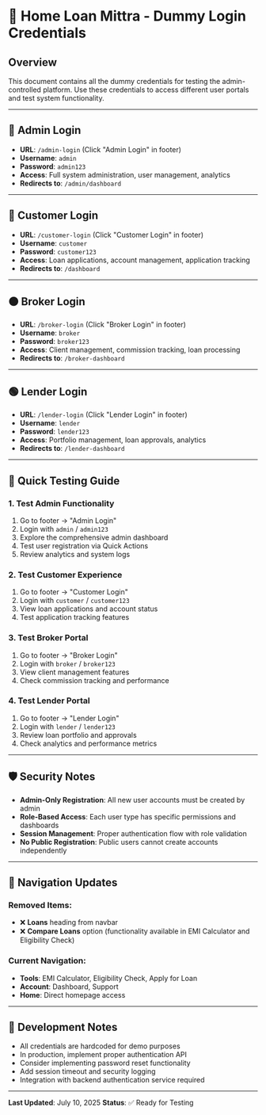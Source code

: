 # 🔐 Home Loan Mittra - Dummy Login Credentials

## Overview
This document contains all the dummy credentials for testing the admin-controlled platform. Use these credentials to access different user portals and test system functionality.

---

## 🔴 Admin Login
- **URL**: `/admin-login` (Click "Admin Login" in footer)
- **Username**: `admin`
- **Password**: `admin123`
- **Access**: Full system administration, user management, analytics
- **Redirects to**: `/admin/dashboard`

---

## 🔵 Customer Login
- **URL**: `/customer-login` (Click "Customer Login" in footer)
- **Username**: `customer`
- **Password**: `customer123`
- **Access**: Loan applications, account management, application tracking
- **Redirects to**: `/dashboard`

---

## 🟠 Broker Login
- **URL**: `/broker-login` (Click "Broker Login" in footer)
- **Username**: `broker`
- **Password**: `broker123`
- **Access**: Client management, commission tracking, loan processing
- **Redirects to**: `/broker-dashboard`

---

## 🟢 Lender Login
- **URL**: `/lender-login` (Click "Lender Login" in footer)
- **Username**: `lender`
- **Password**: `lender123`
- **Access**: Portfolio management, loan approvals, analytics
- **Redirects to**: `/lender-dashboard`

---

## 🚀 Quick Testing Guide

### 1. Test Admin Functionality
1. Go to footer → "Admin Login"
2. Login with `admin` / `admin123`
3. Explore the comprehensive admin dashboard
4. Test user registration via Quick Actions
5. Review analytics and system logs

### 2. Test Customer Experience
1. Go to footer → "Customer Login"
2. Login with `customer` / `customer123`
3. View loan applications and account status
4. Test application tracking features

### 3. Test Broker Portal
1. Go to footer → "Broker Login"
2. Login with `broker` / `broker123`
3. View client management features
4. Check commission tracking and performance

### 4. Test Lender Portal
1. Go to footer → "Lender Login"
2. Login with `lender` / `lender123`
3. Review loan portfolio and approvals
4. Check analytics and performance metrics

---

## 🛡️ Security Notes

- **Admin-Only Registration**: All new user accounts must be created by admin
- **Role-Based Access**: Each user type has specific permissions and dashboards
- **Session Management**: Proper authentication flow with role validation
- **No Public Registration**: Public users cannot create accounts independently

---

## 🔄 Navigation Updates

### Removed Items:
- ❌ **Loans** heading from navbar
- ❌ **Compare Loans** option (functionality available in EMI Calculator and Eligibility Check)

### Current Navigation:
- **Tools**: EMI Calculator, Eligibility Check, Apply for Loan
- **Account**: Dashboard, Support
- **Home**: Direct homepage access

---

## 📝 Development Notes

- All credentials are hardcoded for demo purposes
- In production, implement proper authentication API
- Consider implementing password reset functionality
- Add session timeout and security logging
- Integration with backend authentication service required

---

**Last Updated**: July 10, 2025
**Status**: ✅ Ready for Testing

